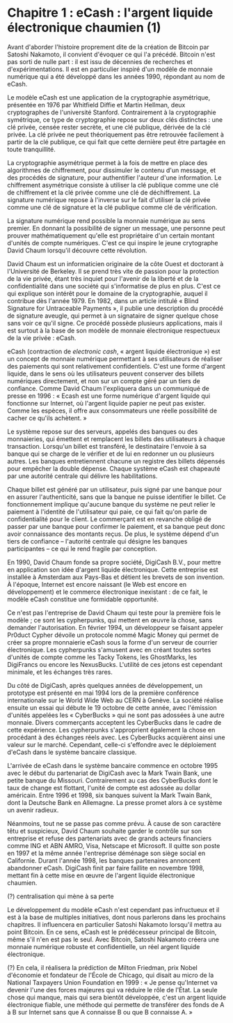 # Chapitre 1 : eCash : l'argent liquide électronique chaumien (1)

Avant d'aborder l'histoire proprement dite de la création de Bitcoin par Satoshi Nakamoto, il convient d'évoquer ce qui l'a précédé. Bitcoin n'est pas sorti de nulle part : il est issu de décennies de recherches et d'expérimentations. Il est en particulier inspiré d'un modèle de monnaie numérique qui a été développé dans les années 1990, répondant au nom de eCash.

Le modèle eCash est une application de la cryptographie asymétrique, présentée en 1976 par Whitfield Diffie et Martin Hellman, deux cryptographes de l'université Stanford. Contrairement à la cryptographie symétrique, ce type de cryptographie repose sur deux clés distinctes : une clé privée, censée rester secrète, et une clé publique, dérivée de la clé privée. La clé privée ne peut théoriquement pas être retrouvée facilement à partir de la clé publique, ce qui fait que cette dernière peut être partagée en toute tranquillité.

La cryptographie asymétrique permet à la fois de mettre en place des algorithmes de chiffrement, pour dissimuler le contenu d'un message, et des procédés de signature, pour authentifier l'auteur d'une information. Le chiffrement asymétrique consiste à utiliser la clé publique comme une clé de chiffrement et la clé privée comme une clé de déchiffrement. La signature numérique repose à l'inverse sur le fait d'utiliser la clé privée comme une clé de signature et la clé publique comme clé de vérification.

La signature numérique rend possible la monnaie numérique au sens premier. En donnant la possibilité de signer un message, une personne peut prouver mathématiquement qu'elle est propriétaire d'un certain montant d'unités de compte numériques. C'est ce qui inspire le jeune crytographe David Chaum lorsqu'il découvre cette révolution.

David Chaum est un informaticien originaire de la côte Ouest et doctorant à l'Université de Berkeley. Il se prend très vite de passion pour la protection de la vie privée, étant très inquiet pour l'avenir de la liberté et de la confidentialité dans une société qui s'informatise de plus en plus. C'est ce qui explique son intérêt pour le domaine de la cryptographie, auquel il contribue dès l'année 1979. En 1982, dans un article intitulé « Blind Signature for Untraceable Payments », il publie une description du procédé de signature aveugle, qui permet à un signataire de signer quelque chose sans voir ce qu'il signe. Ce procédé possède plusieurs applications, mais il est surtout à la base de son modèle de monnaie électronique respectueux de la vie privée : eCash.

eCash (contraction de *electronic cash*, « argent liquide électronique ») est un concept de monnaie numérique permettant à ses utilisateurs de réaliser des paiements qui sont relativement confidentiels. C'est une forme d'argent liquide, dans le sens où les utilisateurs peuvent conserver des billets numériques directement, et non sur un compte géré par un tiers de confiance. Comme David Chaum l'expliquera dans un communiqué de presse en 1996 : « Ecash est une forme numérique d'argent liquide qui fonctionne sur Internet, où l'argent liquide papier ne peut pas exister. Comme les espèces, il offre aux consommateurs une réelle possibilité de cacher ce qu'ils achètent. »

Le système repose sur des serveurs, appelés des banques ou des monnaieries, qui émettent et remplacent les billets des utilisateurs à chaque transaction. Lorsqu'un billet est transféré, le destinataire l'envoie à sa banque qui se charge de le vérifier et de lui en redonner un ou plusieurs autres. Les banques entretiennent chacune un registre des billets dépensés pour empêcher la double dépense. Chaque système eCash est chapeauté par une autorité centrale qui délivre les habilitations.

Chaque billet est généré par un utilisateur, puis signé par une banque pour en assurer l'authenticité, sans que la banque ne puisse identifier le billet. Ce fonctionnement implique qu'aucune banque du système ne peut relier le paiement à l'identité de l'utilisateur qui paie, ce qui fait qu'on parle de confidentialité pour le client. Le commerçant est en revanche obligé de passer par une banque pour confirmer le paiement, et sa banque peut donc avoir connaissance des montants reçus. De plus, le système dépend d'un tiers de confiance – l'autorité centrale qui désigne les banques participantes – ce qui le rend fragile par conception.

En 1990, David Chaum fonde sa propre société, DigiCash B.V., pour mettre en application son idée d'argent liquide électronique. Cette entreprise est installée à Amsterdam aux Pays-Bas et détient les brevets de son invention. À l'époque, Internet est encore naissant (le Web est encore en développement) et le commerce électronique inexistant : de ce fait, le modèle eCash constitue une formidable opportunité.

Ce n'est pas l'entreprise de David Chaum qui teste pour la première fois le modèle ; ce sont les cypherpunks, qui mettent en œuvre la chose, sans demander l'autorisation. En février 1994, un développeur se faisant appeler Pr0duct Cypher dévoile un protocole nommé Magic Money qui permet de créer sa propre monnaierie eCash sous la forme d'un serveur de courrier électronique. Les cypherpunks s'amusent avec en créant toutes sortes d'unités de compte comme les Tacky Tokens, les GhostMarks, les DigiFrancs ou encore les NexusBucks. L'utilité de ces jetons est cependant minimale, et les échanges très rares.

Du côté de DigiCash, après quelques années de développement, un prototype est présenté en mai 1994 lors de la première conférence internationale sur le World Wide Web au CERN à Genève. La société réalise ensuite un essai qui débute le 19 octobre de cette année, avec l'émission d'unités appelées les « CyberBucks » qui ne sont pas adossées à une autre monnaie. Divers commerçants acceptent les CyberBucks dans le cadre de cette expérience. Les cypherpunks s'approprient également la chose en procédant à des échanges réels avec. Les CyberBucks acquièrent ainsi une valeur sur le marché. Cependant, celle-ci s'effondre avec le déploiement d'eCash dans le système bancaire classique.

L'arrivée de eCash dans le système bancaire commence en octobre 1995 avec le début du partenariat de DigiCash avec la Mark Twain Bank, une petite banque du Missouri. Contrairement au cas des CyberBucks dont le taux de change est flottant, l'unité de compte est adossée au dollar américain. Entre 1996 et 1998, six banques suivent la Mark Twain Bank, dont la Deutsche Bank en Allemagne. La presse promet alors à ce système un avenir radieux.

Néanmoins, tout ne se passe pas comme prévu. À cause de son caractère têtu et suspicieux, David Chaum souhaite garder le contrôle sur son entreprise et refuse des partenariats avec de grands acteurs financiers comme ING et ABN AMRO, Visa, Netscape et Microsoft. Il quitte son poste en 1997 et la même année l'entreprise déménage son siège social en Californie. Durant l'année 1998, les banques partenaires annoncent abandonner eCash. DigiCash finit par faire faillite en novembre 1998, mettant fin à cette mise en œuvre de l'argent liquide électronique chaumien.

(?) centralisation qui mène à sa perte

Le développement du modèle eCash n'est cependant pas infructueux et il est à la base de multiples initiatives, dont nous parlerons dans les prochains chapitres. Il influencera en particulier Satoshi Nakamoto lorsqu'il mettra au point Bitcoin. En ce sens, eCash est le prédécesseur principal de Bitcoin, même s'il n'en est pas le seul. Avec Bitcoin, Satoshi Nakamoto créera une monnaie numérique robuste et confidentielle, un réel argent liquide électronique.

(?) En cela, il réalisera la prédiction de Milton Friedman, prix Nobel d'économie et fondateur de l'École de Chicago, qui disait au micro de la National Taxpayers Union Foundation en 1999 : « Je pense qu'Internet va devenir l'une des forces majeures qui va réduire le rôle de l'État. La seule chose qui manque, mais qui sera bientôt développée, c'est un argent liquide électronique fiable, une méthode qui permette de transférer des fonds de A à B sur Internet sans que A connaisse B ou que B connaisse A. »

